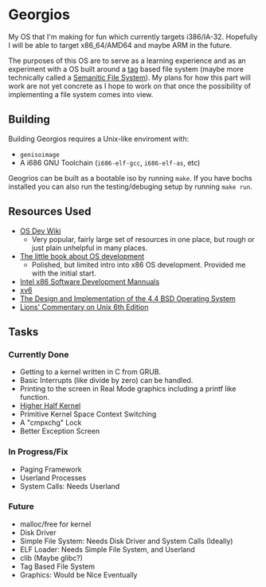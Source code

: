 # Georgios

My OS that I'm making for fun which currently targets i386/IA-32. Hopefully I
will be able to target x86\_64/AMD64 and maybe ARM in the future.

The purposes of this OS are to serve as a learning experience and as an
experiment with a OS built around a
[tag](https://en.wikipedia.org/wiki/Tag_\(metadata\))
based file system (maybe more technically called a
[Semanitic File System](https://en.wikipedia.org/wiki/Semantic_file_system)).
My plans for how this part will work are not yet concrete as I hope to work on
that once the possibility of implementing a file system comes into view.

## Building

Building Georgios requires a Unix-like enviroment with:
- `genisoimage`
- A i686 GNU Toolchain (`i686-elf-gcc`, `i686-elf-as`, etc)

Geogrios can be built as a bootable iso by running `make`.
If you have bochs installed you can also run the testing/debuging setup by
running `make run`.

## Resources Used

- [OS Dev Wiki](http://wiki.osdev.org/)
    - Very popular, fairly large set of resources in one place, but rough
      or just plain unhelpful in many places.
- [The little book about OS development](https://littleosbook.github.io/)
    - Polished, but limited intro into x86 OS development. Provided me with
      the initial start.
- [Intel x86 Software Development Mannuals](https://software.intel.com/en-us/articles/intel-sdm)
- [xv6](https://github.com/mit-pdos/xv6-public)
- [The Design and Implementation of the 4.4 BSD Operating System](https://www.amazon.com/Implementation-Operating-paperback-Addison-wesley-Systems/dp/0132317923)
- [Lions' Commentary on Unix 6th Edition](https://www.amazon.com/Lions-Commentary-Unix-John/dp/1573980137)

## Tasks

### Currently Done

- Getting to a kernel written in C from GRUB.
- Basic Interrupts (like divide by zero) can be handled.
- Printing to the screen in Real Mode graphics including a printf like
  function.
- [Higher Half Kernel](http://wiki.osdev.org/Higher\_Half\_Kernel)
- Primitive Kernel Space Context Switching
- A "cmpxchg" Lock
- Better Exception Screen

### In Progress/Fix

- Paging Framework
- Userland Processes
- System Calls: Needs Userland

### Future

- malloc/free for kernel
- Disk Driver
- Simple File System: Needs Disk Driver and System Calls (Ideally)
- ELF Loader: Needs Simple File System, and Userland
- clib (Maybe glibc?)
- Tag Based File System
- Graphics: Would be Nice Eventually

